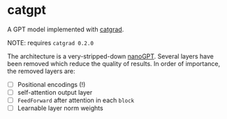 # catgpt

A GPT model implemented with [catgrad](https://github.com/statusfailed/catgrad).

NOTE: requires `catgrad 0.2.0`

The architecture is a very-stripped-down [nanoGPT](https://github.com/karpathy/nanoGPT).
Several layers have been removed which reduce the quality of results.
In order of importance, the removed layers are:

- [ ] Positional encodings (!)
- [ ] self-attention output layer
- [ ] `FeedForward` after attention in each `block`
- [ ] Learnable layer norm weights
